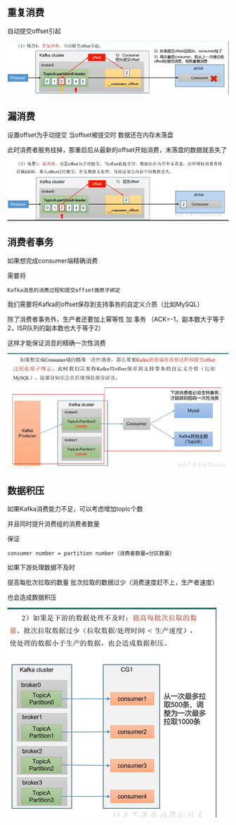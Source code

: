 重复消费
---

自动提交offset引起

![img_100.png](img_100.png)

漏消费
---

设置offset为手动提交 当offset被提交时 数据还在内存未落盘

此时消费者服务挂掉，那重启后从最新的offset开始消费，未落盘的数据就丢失了

![img_101.png](img_101.png)


消费者事务
---

如果想完成consumer端精确消费

需要将

    Kafka消息的消费过程和提交offset做原子绑定

我们需要将Kafka的offset保存到支持事务的自定义介质（比如MySQL）

除了消费者事务外，生产者还要加上幂等性 加 事务 （ACK=-1，副本数大于等于2，ISR队列的副本数也大于等于2）

这样才能保证消息的精确一次性消费

![img_102.png](img_102.png)

数据积压
---

如果Kafka消费能力不足，可以考虑增加topic个数

并且同时提升消费组的消费者数量

保证

    consumer number = partition number（消费者数量=分区数量）

如果下游处理数据不及时

提高每批次拉取的数量 批次拉取的数据过少（消费速度赶不上，生产者速度）

也会造成数据积压

![img_103.png](img_103.png)


